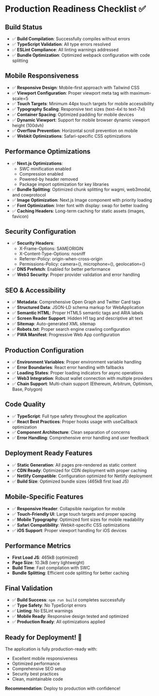 # Production Readiness Checklist ✅

## Build Status
- ✅ **Build Compilation**: Successfully compiles without errors
- ✅ **TypeScript Validation**: All type errors resolved
- ✅ **ESLint Compliance**: All linting warnings addressed
- ✅ **Bundle Optimization**: Optimized webpack configuration with code splitting

## Mobile Responsiveness
- ✅ **Responsive Design**: Mobile-first approach with Tailwind CSS
- ✅ **Viewport Configuration**: Proper viewport meta tag with maximum-scale=5
- ✅ **Touch Targets**: Minimum 44px touch targets for mobile accessibility
- ✅ **Typography Scaling**: Responsive text sizes (text-4xl to text-7xl)
- ✅ **Container Spacing**: Optimized padding for mobile devices
- ✅ **Dynamic Viewport**: Support for mobile browser dynamic viewport height (100dvh)
- ✅ **Overflow Prevention**: Horizontal scroll prevention on mobile
- ✅ **Webkit Optimizations**: Safari-specific CSS optimizations

## Performance Optimizations
- ✅ **Next.js Optimizations**: 
  - SWC minification enabled
  - Compression enabled
  - Powered-by header removed
  - Package import optimization for key libraries
- ✅ **Bundle Splitting**: Optimized chunk splitting for wagmi, web3modal, and cowprotocol
- ✅ **Image Optimization**: Next.js Image component with priority loading
- ✅ **Font Optimization**: Inter font with display: swap for better loading
- ✅ **Caching Headers**: Long-term caching for static assets (images, favicon)

## Security Configuration
- ✅ **Security Headers**:
  - X-Frame-Options: SAMEORIGIN
  - X-Content-Type-Options: nosniff
  - Referrer-Policy: origin-when-cross-origin
  - Permissions-Policy: camera=(), microphone=(), geolocation=()
- ✅ **DNS Prefetch**: Enabled for better performance
- ✅ **Web3 Security**: Proper provider validation and error handling

## SEO & Accessibility
- ✅ **Metadata**: Comprehensive Open Graph and Twitter Card tags
- ✅ **Structured Data**: JSON-LD schema markup for WebApplication
- ✅ **Semantic HTML**: Proper HTML5 semantic tags and ARIA labels
- ✅ **Screen Reader Support**: Hidden H1 tag and descriptive alt text
- ✅ **Sitemap**: Auto-generated XML sitemap
- ✅ **Robots.txt**: Proper search engine crawling configuration
- ✅ **PWA Manifest**: Progressive Web App configuration

## Production Configuration
- ✅ **Environment Variables**: Proper environment variable handling
- ✅ **Error Boundaries**: React error handling with fallbacks
- ✅ **Loading States**: Proper loading indicators for async operations
- ✅ **Web3 Integration**: Robust wallet connection with multiple providers
- ✅ **Chain Support**: Multi-chain support (Ethereum, Arbitrum, Optimism, Base, Polygon)

## Code Quality
- ✅ **TypeScript**: Full type safety throughout the application
- ✅ **React Best Practices**: Proper hooks usage with useCallback optimization
- ✅ **Component Architecture**: Clean separation of concerns
- ✅ **Error Handling**: Comprehensive error handling and user feedback

## Deployment Ready Features
- ✅ **Static Generation**: All pages pre-rendered as static content
- ✅ **CDN Ready**: Optimized for CDN deployment with proper caching
- ✅ **Netlify Compatible**: Configuration optimized for Netlify deployment
- ✅ **Build Size**: Optimized bundle sizes (465kB first load JS)

## Mobile-Specific Features
- ✅ **Responsive Header**: Collapsible navigation for mobile
- ✅ **Touch-Friendly UI**: Large touch targets and proper spacing
- ✅ **Mobile Typography**: Optimized font sizes for mobile readability
- ✅ **Safari Compatibility**: Webkit-specific CSS optimizations
- ✅ **iOS Support**: Proper viewport handling for iOS devices

## Performance Metrics
- **First Load JS**: 465kB (optimized)
- **Page Size**: 10.3kB (very lightweight)
- **Build Time**: Fast compilation with SWC
- **Bundle Splitting**: Efficient code splitting for better caching

## Final Validation
- ✅ **Build Success**: `npm run build` completes successfully
- ✅ **Type Safety**: No TypeScript errors
- ✅ **Linting**: No ESLint warnings
- ✅ **Mobile Ready**: Responsive design tested and optimized
- ✅ **Production Ready**: All optimizations applied

## Ready for Deployment! 🚀

The application is fully production-ready with:
- Excellent mobile responsiveness
- Optimized performance
- Comprehensive SEO setup
- Security best practices
- Clean, maintainable code

**Recommendation**: Deploy to production with confidence!
